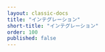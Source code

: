 ```yaml
---
layout: classic-docs
title: "インテグレーション"
short-title: "インテグレーション"
order: 100
published: false
---
```


